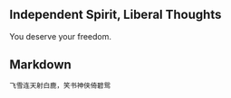 ## Independent Spirit, Liberal Thoughts

You deserve your freedom.


## Markdown

 ```markdown
 飞雪连天射白鹿，笑书神侠倚碧鸳
 ```

